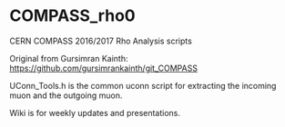 # COMPASS_rho0
CERN COMPASS 2016/2017 Rho Analysis scripts

Original from Gursimran Kainth: https://github.com/gursimrankainth/git_COMPASS

UConn_Tools.h is the common uconn script for extracting the incoming muon and the outgoing muon.

Wiki is for weekly updates and presentations. 
